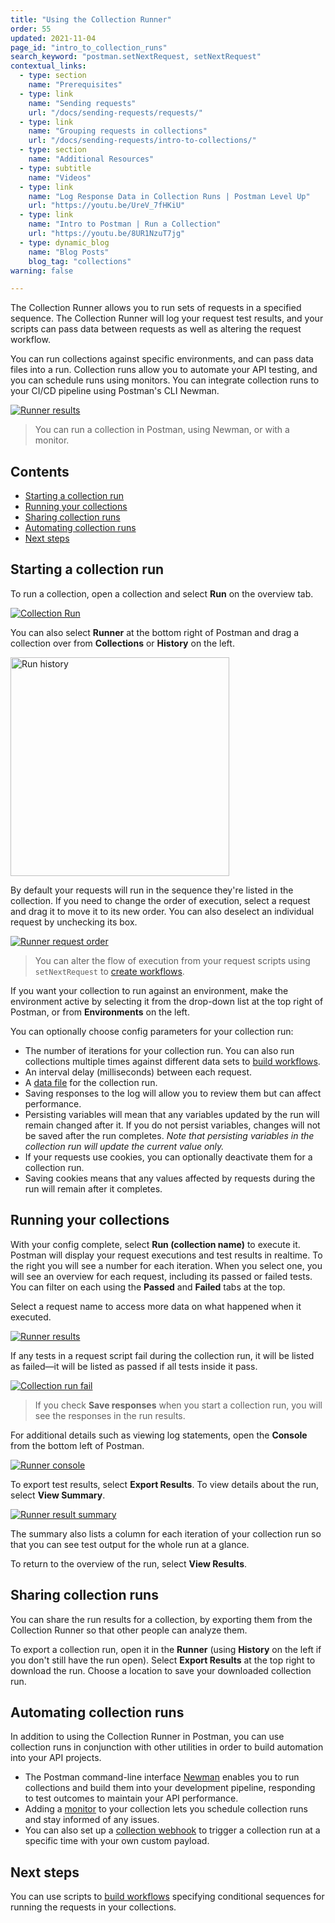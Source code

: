```yaml
---
title: "Using the Collection Runner"
order: 55
updated: 2021-11-04
page_id: "intro_to_collection_runs"
search_keyword: "postman.setNextRequest, setNextRequest"
contextual_links:
  - type: section
    name: "Prerequisites"
  - type: link
    name: "Sending requests"
    url: "/docs/sending-requests/requests/"
  - type: link
    name: "Grouping requests in collections"
    url: "/docs/sending-requests/intro-to-collections/"
  - type: section
    name: "Additional Resources"
  - type: subtitle
    name: "Videos"
  - type: link
    name: "Log Response Data in Collection Runs | Postman Level Up"
    url: "https://youtu.be/UreV_7fHKiU"
  - type: link
    name: "Intro to Postman | Run a Collection"
    url: "https://youtu.be/8UR1NzuT7jg"
  - type: dynamic_blog
    name: "Blog Posts"
    blog_tag: "collections"
warning: false

---
```


The Collection Runner allows you to run sets of requests in a specified sequence. The Collection Runner will log your request test results, and your scripts can pass data between requests as well as altering the request workflow.

You can run collections against specific environments, and can pass data files into a run. Collection runs allow you to automate your API testing, and you can schedule runs using monitors. You can integrate collection runs to your CI/CD pipeline using Postman's CLI Newman.

[![Runner results](https://assets.postman.com/postman-docs/runner-overview-v8.jpg)](https://assets.postman.com/postman-docs/runner-overview-v8.jpg)

> You can run a collection in Postman, using Newman, or with a monitor.

## Contents

* [Starting a collection run](#starting-a-collection-run)
* [Running your collections](#running-your-collections)
* [Sharing collection runs](#sharing-collection-runs)
* [Automating collection runs](#automating-collection-runs)
* [Next steps](#next-steps)

## Starting a collection run

To run a collection, open a collection and select __Run__ on the overview tab.

[![Collection Run](https://assets.postman.com/postman-docs/collection-run-button-v8.jpg)](https://assets.postman.com/postman-docs/collection-run-button-v8.jpg)

You can also select __Runner__ at the bottom right of Postman and drag a collection over from __Collections__ or __History__ on the left.

<img alt="Run history" src="https://assets.postman.com/postman-docs/run-history-v8.jpg" width="350px"/>

By default your requests will run in the sequence they're listed in the collection. If you need to change the order of execution, select a request and drag it to move it to its new order. You can also deselect an individual request by unchecking its box.

[![Runner request order](https://assets.postman.com/postman-docs/runner-order-v8.jpg)](https://assets.postman.com/postman-docs/runner-order-v8.jpg)

> You can alter the flow of execution from your request scripts using `setNextRequest` to [create workflows](/docs/running-collections/building-workflows/).

If you want your collection to run against an environment, make the environment active by selecting it from the drop-down list at the top right of Postman, or from __Environments__ on the left.

You can optionally choose config parameters for your collection run:

* The number of iterations for your collection run. You can also run collections multiple times against different data sets to [build workflows](/docs/running-collections/building-workflows/).
* An interval delay (milliseconds) between each request.
* A [data file](/docs/running-collections/working-with-data-files/) for the collection run.
* Saving responses to the log will allow you to review them but can affect performance.
* Persisting variables will mean that any variables updated by the run will remain changed after it. If you do not persist variables, changes will not be saved after the run completes. _Note that persisting variables in the collection run will update the current value only._
* If your requests use cookies, you can optionally deactivate them for a collection run.
* Saving cookies means that any values affected by requests during the run will remain after it completes.

## Running your collections

With your config complete, select __Run (collection name)__ to execute it. Postman will display your request executions and test results in realtime. To the right you will see a number for each iteration. When you select one, you will see an overview for each request, including its passed or failed tests. You can filter on each using the __Passed__ and __Failed__ tabs at the top.

Select a request name to access more data on what happened when it executed.

[![Runner results](https://assets.postman.com/postman-docs/runner-results-v8.jpg)](https://assets.postman.com/postman-docs/runner-results-v8.jpg)

If any tests in a request script fail during the collection run, it will be listed as failed—it will be listed as passed if all tests inside it pass.

[![Collection run fail](https://assets.postman.com/postman-docs/run-fail-v8.jpg)](https://assets.postman.com/postman-docs/run-fail-v8.jpg)

> If you check __Save responses__ when you start a collection run, you will see the responses in the run results.

For additional details such as viewing log statements, open the __Console__ from the bottom left of Postman.

[![Runner console](https://assets.postman.com/postman-docs/run-console-v8.jpg)](https://assets.postman.com/postman-docs/run-console-v8.jpg)

To export test results, select **Export Results**. To view details about the run, select __View Summary__.

[![Runner result summary](https://assets.postman.com/postman-docs/run-overview-v8.jpg)](https://assets.postman.com/postman-docs/run-overview-v8.jpg)

The summary also lists a column for each iteration of your collection run so that you can see test output for the whole run at a glance.

To return to the overview of the run, select __View Results__.

## Sharing collection runs

You can share the run results for a collection, by exporting them from the Collection Runner so that other people can analyze them.

To export a collection run, open it in the __Runner__ (using __History__ on the left if you don't still have the run open). Select __Export Results__ at the top right to download the run. Choose a location to save your downloaded collection run.

## Automating collection runs

In addition to using the Collection Runner in Postman, you can use collection runs in conjunction with other utilities in order to build automation into your API projects.

* The Postman command-line interface [Newman](/docs/running-collections/using-newman-cli/command-line-integration-with-newman/) enables you to run collections and build them into your development pipeline, responding to test outcomes to maintain your API performance.
* Adding a [monitor](/docs/monitoring-your-api/intro-monitors/) to your collection lets you schedule collection runs and stay informed of any issues.
* You can also set up a [collection webhook](/docs/running-collections/collection-webhooks/) to trigger a collection run at a specific time with your own custom payload.

## Next steps

You can use scripts to [build workflows](/docs/running-collections/building-workflows/) specifying conditional sequences for running the requests in your collections.
